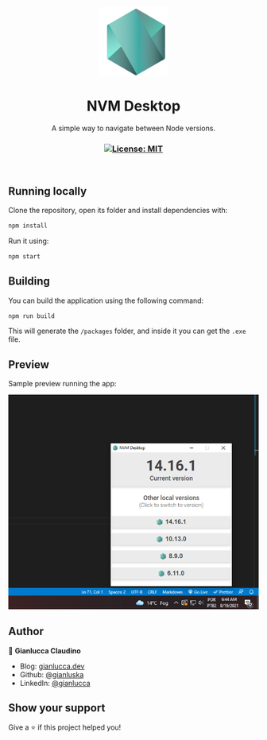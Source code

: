 <p align="center">
  <img src="./assets/node.png" width="140px" />
</p>

<h1 align="center">NVM Desktop</h1>
<p align="center">A simple way to navigate between Node versions.</p>

<h3 align="center">
  <a href="#" target="_blank">
    <img alt="License: MIT" src="https://img.shields.io/badge/License-MIT-yellow.svg" />
  </a>
</h3>

<br />


## Running locally

Clone the repository, open its folder and install dependencies with:

```sh
npm install
```

Run it using:

```sh
npm start
```

## Building

You can build the application using the following command:

```sh
npm run build
```

This will generate the `/packages` folder, and inside it you can get the `.exe` file.

## Preview

Sample preview running the app:

![Preview](assets/preview.png)


## Author

👤 **Gianlucca Claudino**

- Blog: [gianlucca.dev](https://www.gianlucca.dev/)
- Github: [@gianluska](https://github.com/gianluska)
- LinkedIn: [@gianlucca](https://www.linkedin.com/in/gianlucca-claudino/)

## Show your support

Give a ⭐️ if this project helped you!

